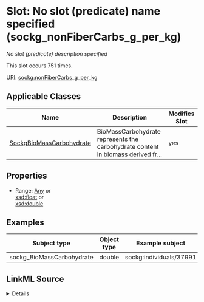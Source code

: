 

# Slot: No slot (predicate) name specified (sockg_nonFiberCarbs_g_per_kg)


_No slot (predicate) description specified_






This slot occurs 751 times.


URI: [sockg:nonFiberCarbs_g_per_kg](https://idir.uta.edu/sockg-ontology/docs/nonFiberCarbs_g_per_kg)



<!-- no inheritance hierarchy -->





## Applicable Classes

| Name | Description | Modifies Slot |
| --- | --- | --- |
| [SockgBioMassCarbohydrate](../classes/SockgBioMassCarbohydrate.md) | BioMassCarbohydrate represents the carbohydrate content in biomass derived fr... |  yes  |







## Properties

* Range: [Any](../classes/Any.md)&nbsp;or&nbsp;<br />[xsd:float](http://www.w3.org/2001/XMLSchema#float)&nbsp;or&nbsp;<br />[xsd:double](http://www.w3.org/2001/XMLSchema#double)






## Examples

| Subject type | Object type | Example subject | Example object | Occurrences |
| --- | --- | --- | --- | --- |
| sockg_BioMassCarbohydrate | double | sockg:individuals/37991 | 119.0 | 751 |




## LinkML Source

<details>

```yaml
name: sockg_nonFiberCarbs_g_per_kg
annotations:
  count:
    tag: count
    value: 751
description: No slot (predicate) description specified
title: No slot (predicate) name specified
examples:
- object:
    example_object: '119.0'
    example_object_type: double
    example_predicate: sockg:nonFiberCarbs_g_per_kg
    example_subject: sockg:individuals/37991
    example_subject_type: sockg_BioMassCarbohydrate
from_schema: soc-kg
rank: 1000
domain: sockg_BioMassCarbohydrate
slot_uri: sockg:nonFiberCarbs_g_per_kg
alias: sockg_nonFiberCarbs_g_per_kg
domain_of:
- sockg_BioMassCarbohydrate
range: Any
any_of:
- range: float
- range: double

```
</details>